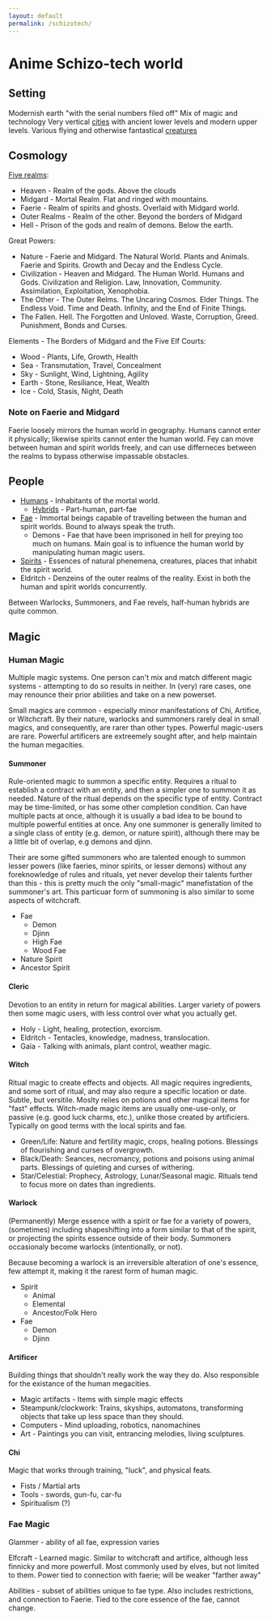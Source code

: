 ```yaml
---
layout: default
permalink: /schizotech/
---
```


# Anime Schizo-tech world

## Setting

Modernish earth "with the serial numbers filed off"
Mix of magic and technology
Very vertical [cities](./cities) with ancient lower levels and modern upper levels.
Various flying and otherwise fantastical [creatures](./creatures)

## Cosmology

[Five realms](./realms):
* Heaven - Realm of the gods. Above the clouds
* Midgard - Mortal Realm. Flat and ringed with mountains.
* Faerie - Realm of spirits and ghosts. Overlaid with Midgard world.
* Outer Realms - Realm of the other. Beyond the borders of Midgard
* Hell - Prison of the gods and realm of demons. Below the earth.

Great Powers:
* Nature -  Faerie and Midgard. The Natural World. Plants and Animals. Faerie and Spirits. Growth and Decay and the Endless Cycle.
* Civilization - Heaven and Midgard. The Human World. Humans and Gods. Civilization and Religion. Law, Innovation, Community. Assimilation, Exploitation, Xenophobia.
* The Other - The Outer Relms. The Uncaring Cosmos. Elder Things. The Endless Void. Time and Death. Infinity, and the End of Finite Things.
* The Fallen. Hell. The Forgotten and Unloved. Waste, Corruption, Greed. Punishment, Bonds and Curses.

Elements - The Borders of Midgard and the Five Elf Courts:
* Wood - Plants, Life, Growth, Health
* Sea - Transmutation, Travel, Concealment
* Sky - Sunlight, Wind, Lightning, Agility
* Earth - Stone, Resiliance, Heat, Wealth
* Ice - Cold, Stasis, Night, Death

### Note on Faerie and Midgard

Faerie loosely mirrors the human world in geography. Humans cannot enter it physically; likewise spirits cannot enter the human world.
Fey can move between human and spirit worlds freely, and can use differneces between the realms to bypass otherwise impassable obstacles.

## People

* [Humans](./humans) - Inhabitants of the mortal world.
  * [Hybrids](./hybrids) - Part-human, part-fae
* [Fae](./fae) - Immortal beings capable of travelling between the human and spirit worlds. Bound to always speak the truth.
  * Demons - Fae that have been imprisoned in hell for preying too much on humans. Main goal is to influence the human world by manipulating human magic users.
* [Spirits](./spirits) - Essences of natural phenemena, creatures, places that inhabit the spirit world.
* Eldritch - Denzeins of the outer realms of the reality. Exist in both the human and spirit worlds concurrently.

Between Warlocks, Summoners, and Fae revels, half-human hybrids are quite common.

## Magic


### Human Magic

Multiple magic systems. One person can't mix and match different magic systems - attempting to do so results in neither. 
In (very) rare cases, one may renounce their prior abilities and take on a new powerset.

Small magics are common - especially minor manifestations of Chi, Artifice, or Witchcraft.
By their nature, warlocks and summoners rarely deal in small magics, and consequently, are rarer than other types.
Powerful magic-users are rare. Powerful artificers are extreemely sought after, and help maintain the human megacities.



#### Summoner

Rule-oriented magic to summon a specific entity.
Requires a ritual to establish a contract with an entity, and then a simpler one to summon it as needed.
Nature of the ritual depends on the specific type of entity. Contract may be time-limited, or has some other completion condition. 
Can have multiple pacts at once, although it is usually a bad idea to be bound to multiple powerful entities at once.
Any one summoner is generally limited to a single class of entity (e.g. demon, or nature spirit), although there may be a little bit of overlap, e.g demons and djinn.

Their are some gifted summoners who are talented enough to summon lesser powers (like faeries, minor spirits, or lesser demons) without any foreknowledge of rules and rituals, 
yet never develop their talents further than this - this is pretty much the only "small-magic" manefistation of the summoner's art. This particuar form of summoning is also similar
to some aspects of witchcraft.

* Fae
  * Demon
  * Djinn
  * High Fae
  * Wood Fae
* Nature Spirit
* Ancestor Spirit

#### Cleric

Devotion to an entity in return for magical abilities.
Larger variety of powers then some magic users, with less control over what you actually get.

* Holy - Light, healing, protection, exorcism.
* Eldritch - Tentacles, knowledge, madness, translocation.
* Gaia - Talking with animals, plant control, weather magic.

#### Witch

Ritual magic to create effects and objects. All magic requires ingredients, and some sort of ritual, and may also requre a specific location or date. Subtle, but versitile.
Moslty relies on potions and other magical items for "fast" effects. Witch-made magic items are usually one-use-only, or passive (e.g. good luck charms, etc.), unlike those created by artificiers.
Typically on good terms with the local spirits and fae.

* Green/Life: Nature and fertility magic, crops, healing potions. Blessings of flourishing and curses of overgrowth.
* Black/Death: Seances, necromancy, potions and poisons using animal parts. Blessings of quieting and curses of withering.
* Star/Celestial: Prophecy, Astrology, Lunar/Seasonal magic. Rituals tend to focus more on dates than ingredients.

#### Warlock

(Permanently) Merge essence with a spirit or fae for a variety of powers, (sometimes) including shapeshifting into a form similar to that of the spirit, or projecting the spirits essence outside of their body.
Summoners occasionaly become warlocks (intentionally, or not).

Because becoming a warlock is an irreversible alteration of one's essence, few attempt it, making it the rarest form of human magic.

* Spirit
  * Animal
  * Elemental
  * Ancestor/Folk Hero
* Fae
  * Demon
  * Djinn


#### Artificer

Building things that shouldn't really work the way they do. Also responsible for the existance of the human megacities.

* Magic artifacts - Items with simple magic effects
* Steampunk/clockwork: Trains, skyships, automatons, transforming objects that take up less space than they should.
* Computers - Mind uploading, robotics, nanomachines
* Art - Paintings you can visit, entrancing melodies, living sculptures.

#### Chi

Magic that works through training, "luck", and physical feats.

* Fists / Martial arts
* Tools - swords, gun-fu, car-fu
* Spiritualism (?) 

### Fae Magic

Glammer - ability of all fae, expression varies

Elfcraft - Learned magic. Similar to witchcraft and artifice, although less finnicky and more powerfull. Most commonly used by elves, but not limited to them. Power tied to connection with faerie; will be weaker "farther away"

Abilities - subset of abilities unique to fae type. Also includes restrictions, and connection to Faerie. Tied to the core essence of the fae, cannot change.
